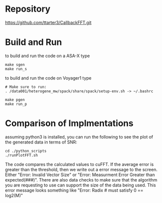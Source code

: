 
# Repository 

https://github.com/ttarter3/CallbackFFT.git

# Build and Run

to build and run the code on a ASA-X type
```
make sgen
make run_s
```

to build and run the code on Voyager1 type

```
# Make sure to run:
. /data001/heterogene_mw/spack/share/spack/setup-env.sh -> ~/.bashrc
```

```
make pgen
make run_p
```

# Comparison of Implmentations
assuming python3 is installed, you can run the following to see the plot of the generated data in terms of SNR:
```
cd ./python_scripts
./runPlotFFT.sh
```

The code compares the calculated values to cuFFT.  If the average error is greater than the threshold, then we write out a error message to the screen.  Either "Error: Invalid Vector Size" or "Error: Measurment Error Greater than expected(###)".  There are also data checks to make sure that the algorithm you are requesting to use can support the size of the data being used. This error message looks something like "Error: Radix # must satisfy 0 == log2(M)"